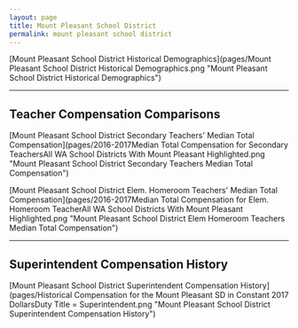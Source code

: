 ```yaml
---
layout: page
title: Mount Pleasant School District
permalink: mount pleasant school district
---
```



[Mount Pleasant School District Historical Demographics](pages/Mount Pleasant School District Historical Demographics.png "Mount Pleasant School District Historical Demographics")

___

## Teacher Compensation Comparisons

[Mount Pleasant School District Secondary Teachers' Median Total Compensation](pages/2016-2017Median Total Compensation for Secondary TeachersAll WA School Districts With Mount Pleasant Highlighted.png "Mount Pleasant School District Secondary Teachers Median Total Compensation")

[Mount Pleasant School District Elem. Homeroom Teachers' Median Total Compensation](pages/2016-2017Median Total Compensation for Elem. Homeroom TeacherAll WA School Districts With Mount Pleasant Highlighted.png "Mount Pleasant School District Elem Homeroom Teachers Median Total Compensation")


___

## Superintendent Compensation History

[Mount Pleasant School District Superintendent Compensation History](pages/Historical Compensation for the Mount Pleasant SD in Constant 2017 DollarsDuty Title = Superintendent.png "Mount Pleasant School District Superintendent Compensation History")

